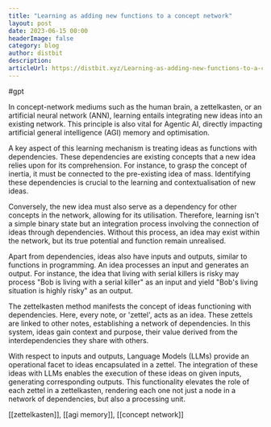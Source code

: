 ```yaml
---
title: "Learning as adding new functions to a concept network"
layout: post
date: 2023-06-15 00:00
headerImage: false
category: blog
author: distbit
description: 
articleUrl: https://distbit.xyz/Learning-as-adding-new-functions-to-a-concept-network
---
```


#gpt 

In concept-network mediums such as the human brain, a zettelkasten, or an artificial neural network (ANN), learning entails integrating new ideas into an existing network. This principle is also vital for Agentic AI, directly impacting artificial general intelligence (AGI) memory and optimisation.

A key aspect of this learning mechanism is treating ideas as functions with dependencies. These dependencies are existing concepts that a new idea relies upon for its comprehension. For instance, to grasp the concept of inertia, it must be connected to the pre-existing idea of mass. Identifying these dependencies is crucial to the learning and contextualisation of new ideas.

Conversely, the new idea must also serve as a dependency for other concepts in the network, allowing for its utilisation. Therefore, learning isn't a simple binary state but an integration process involving the connection of ideas through dependencies. Without this process, an idea may exist within the network, but its true potential and function remain unrealised.

Apart from dependencies, ideas also have inputs and outputs, similar to functions in programming. An idea processes an input and generates an output. For instance, the idea that living with serial killers is risky may process "Bob is living with a serial killer" as an input and yield "Bob's living situation is highly risky" as an output.

The zettelkasten method manifests the concept of ideas functioning with dependencies. Here, every note, or 'zettel', acts as an idea. These zettels are linked to other notes, establishing a network of dependencies. In this system, ideas gain context and purpose, their value derived from the interdependencies they share with others.

With respect to inputs and outputs, Language Models (LLMs) provide an operational facet to ideas encapsulated in a zettel. The integration of these ideas with LLMs enables the execution of these ideas on given inputs, generating corresponding outputs. This functionality elevates the role of each zettel in a zettelkasten, rendering each one not just a node in a network of dependencies, but also a processing unit.

[[zettelkasten]], [[agi memory]], [[concept network]]
